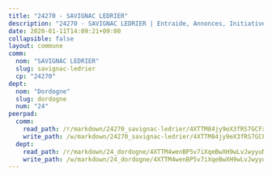 ```yaml
---
title: "24270 - SAVIGNAC LEDRIER"
description: "24270 - SAVIGNAC LEDRIER | Entraide, Annonces, Initiatives"
date: 2020-01-11T14:09:21+09:00
collapsible: false
layout: commune
comm:
  nom: "SAVIGNAC LEDRIER"
  slug: savignac-ledrier
  cp: "24270"
dept:
  nom: "Dordogne"
  slug: dordogne
  num: "24"
peerpad:
  comm:
    read_path: /r/markdown/24270_savignac-ledrier/4XTTM84jy9eX3fRS7GCFx6c8VE9wPhZSPZLzwuVXf9stshnmb
    write_path: /w/markdown/24270_savignac-ledrier/4XTTM84jy9eX3fRS7GCFx6c8VE9wPhZSPZLzwuVXf9stshnmb-K3TgUKWuvZuxMrTpbovwKFu3u8JXpsGwWQibKmKxD9nbbU6mKuGPS53UhgqRDpuBd9ywDPiCrTRddLFoTDiS7FkztCoWJ6EhZtF8xPA6AVc9p4bYxKtS8ssHK8EVAZSnaYZbNPeD
  dept:
    read_path: /r/markdown/24_dordogne/4XTTM4wenBP5v7iXqeBwXH9wLvJwyyuNKzLxRyGzSZXmCuzgg
    write_path: /w/markdown/24_dordogne/4XTTM4wenBP5v7iXqeBwXH9wLvJwyyuNKzLxRyGzSZXmCuzgg-K3TgUusQQUSAmJPXozCTSBeqjqksxkVWGVxtHwEFrs5RuocQr8weKG2oQg7MVeg2F9Hhv7ggtBiBU8D9pdXEPa9M67VU3BzgAG9BCtQw3VY3Xcxk2YSegk3iUXMkpicGxxJr7mWp
---
```


